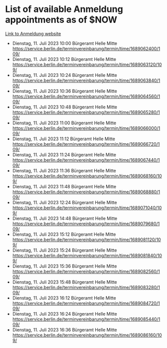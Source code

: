 # List of available Anmeldung appointments as of $NOW
[Link to Anmeldung website](https://service.berlin.de/terminvereinbarung/termin/tag.php?termin=1&anliegen[]=120686&dienstleisterlist=122210,122217,327316,122219,327312,122227,327314,122231,327346,122243,327348,122254,122252,329742,122260,329745,122262,329748,122271,327278,122273,327274,122277,327276,330436,122280,327294,122282,327290,122284,327292,122291,327270,122285,327266,122286,327264,122296,327268,150230,329760,122297,327286,122294,327284,122312,329763,122314,329775,122304,327330,122311,327334,122309,327332,317869,122281,327352,122279,329772,122283,122276,327324,122274,327326,122267,329766,122246,327318,122251,327320,122257,327322,122208,327298,122226,327300&herkunft=http%3A%2F%2Fservice.berlin.de%2Fdienstleistung%2F120686%2F)
- Dienstag, 11. Juli 2023 10:00 Bürgeramt Helle Mitte https://service.berlin.de/terminvereinbarung/termin/time/1689062400/109/
- Dienstag, 11. Juli 2023 10:12 Bürgeramt Helle Mitte https://service.berlin.de/terminvereinbarung/termin/time/1689063120/109/
- Dienstag, 11. Juli 2023 10:24 Bürgeramt Helle Mitte https://service.berlin.de/terminvereinbarung/termin/time/1689063840/109/
- Dienstag, 11. Juli 2023 10:36 Bürgeramt Helle Mitte https://service.berlin.de/terminvereinbarung/termin/time/1689064560/109/
- Dienstag, 11. Juli 2023 10:48 Bürgeramt Helle Mitte https://service.berlin.de/terminvereinbarung/termin/time/1689065280/109/
- Dienstag, 11. Juli 2023 11:00 Bürgeramt Helle Mitte https://service.berlin.de/terminvereinbarung/termin/time/1689066000/109/
- Dienstag, 11. Juli 2023 11:12 Bürgeramt Helle Mitte https://service.berlin.de/terminvereinbarung/termin/time/1689066720/109/
- Dienstag, 11. Juli 2023 11:24 Bürgeramt Helle Mitte https://service.berlin.de/terminvereinbarung/termin/time/1689067440/109/
- Dienstag, 11. Juli 2023 11:36 Bürgeramt Helle Mitte https://service.berlin.de/terminvereinbarung/termin/time/1689068160/109/
- Dienstag, 11. Juli 2023 11:48 Bürgeramt Helle Mitte https://service.berlin.de/terminvereinbarung/termin/time/1689068880/109/
- Dienstag, 11. Juli 2023 12:24 Bürgeramt Helle Mitte https://service.berlin.de/terminvereinbarung/termin/time/1689071040/109/
- Dienstag, 11. Juli 2023 14:48 Bürgeramt Helle Mitte https://service.berlin.de/terminvereinbarung/termin/time/1689079680/109/
- Dienstag, 11. Juli 2023 15:12 Bürgeramt Helle Mitte https://service.berlin.de/terminvereinbarung/termin/time/1689081120/109/
- Dienstag, 11. Juli 2023 15:24 Bürgeramt Helle Mitte https://service.berlin.de/terminvereinbarung/termin/time/1689081840/109/
- Dienstag, 11. Juli 2023 15:36 Bürgeramt Helle Mitte https://service.berlin.de/terminvereinbarung/termin/time/1689082560/109/
- Dienstag, 11. Juli 2023 15:48 Bürgeramt Helle Mitte https://service.berlin.de/terminvereinbarung/termin/time/1689083280/109/
- Dienstag, 11. Juli 2023 16:12 Bürgeramt Helle Mitte https://service.berlin.de/terminvereinbarung/termin/time/1689084720/109/
- Dienstag, 11. Juli 2023 16:24 Bürgeramt Helle Mitte https://service.berlin.de/terminvereinbarung/termin/time/1689085440/109/
- Dienstag, 11. Juli 2023 16:36 Bürgeramt Helle Mitte https://service.berlin.de/terminvereinbarung/termin/time/1689086160/109/

